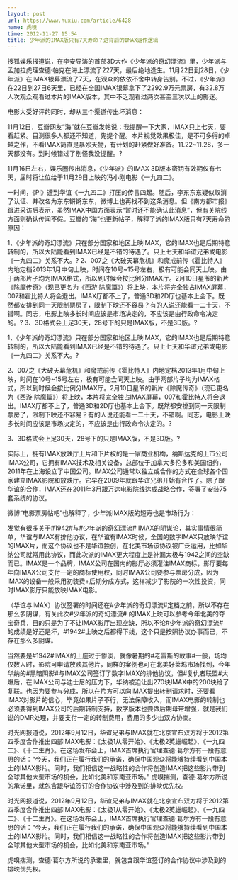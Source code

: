 ```yaml
---
layout: post
url: https://www.huxiu.com/article/6428
name: 虎嗅
time: 2012-11-27 15:54
title: 少年派的IMAX版只有7天寿命？这背后的IMAX运作逻辑
---
```

搜狐娱乐报道说，在李安导演的首部3D大作《少年派的奇幻漂流》里，少年派与孟加拉虎理查德·帕克在海上漂流了227天，最后绝地逢生。11月22日到28日，《少年派》在IMAX银幕漂流了7天，在观众的依依不舍中转身告别。不过，《少年派》在22日到27日6天里，已经在全国IMAX银幕拿下了2292.9万元票房，有32.8万人次观众观看过本片的IMAX版本，其中不乏观看过两次甚至三次以上的影迷。

电影大受好评的同时，却从三个渠道传出坏消息：

11月12日，豆瓣网友“海”就在豆瓣发帖说：我提醒一下大家，IMAX只上七天，要看赶紧。目测很多人都还不知道，先提个醒。本片视觉效果极佳，是不可多得的卓越之作，不看IMAX简直是暴殄天物，有计划的赶紧做好准备。11.22~11.28，多一天都没有。到时候错过了别怪我没提醒。?

11月16日左右，娱乐圈传出消息，《少年派》的IMAX 3D版本密钥有效期仅有七天，届时将让位给于11月29日上映的冯小刚电影《一九四二》。

一时间，《Pi》遭到华谊《一九四二》打压的传言四起。随后，李东东东疑似取消了认证、并改名为东东锵锵东东，微博上也再找不到这条消息。但《南方都市报》跟进采访后表示，虽然IMAX中国方面表示“暂时还不能确认此消息”，但有关院线方面则确认传闻不假。豆瓣的“海”也更新帖子，解释了派的IMAX版只有7天寿命的原因：

1、《少年派的奇幻漂流》只在部分国家和地区上映IMAX，它的IMAX也是后期特意转制的，所以大陆能看到IMAX已经是不错的待遇了。只上七天和华谊兄弟或电影《一九四二》关系不大。? 2、007之《大破天幕危机》和魔戒前传《霍比特人》内地定档2013年1月中旬上映，时间在10号~15号左右，极有可能会同天上映。由于两部片子均为IMAX格式，所以到时候会按比例分IMAX厅。2月10日星爷的新片《除魔传奇》（现已更名为《西游·除魔篇》）将上映，本片将完全独占IMAX屏幕，007和霍比特人将会退出。IMAX厅都不上了，普通3D和2D厅也基本上会下。既然都安排到同一天限制票房了，限制下映还不容易？有的人说还能看一二十天，不错啊。同志，电影上映多长时间应该是市场决定的，不应该是由行政命令决定的。? 3、3D格式会上足30天，28号下的只是IMAX版，不是3D版。?

1、《少年派的奇幻漂流》只在部分国家和地区上映IMAX，它的IMAX也是后期特意转制的，所以大陆能看到IMAX已经是不错的待遇了。只上七天和华谊兄弟或电影《一九四二》关系不大。?

2、007之《大破天幕危机》和魔戒前传《霍比特人》内地定档2013年1月中旬上映，时间在10号~15号左右，极有可能会同天上映。由于两部片子均为IMAX格式，所以到时候会按比例分IMAX厅。2月10日星爷的新片《除魔传奇》（现已更名为《西游·除魔篇》）将上映，本片将完全独占IMAX屏幕，007和霍比特人将会退出。IMAX厅都不上了，普通3D和2D厅也基本上会下。既然都安排到同一天限制票房了，限制下映还不容易？有的人说还能看一二十天，不错啊。同志，电影上映多长时间应该是市场决定的，不应该是由行政命令决定的。?

3、3D格式会上足30天，28号下的只是IMAX版，不是3D版。?

实际上，拥有IMAX放映厅上片和下片权的是一家商业机构，纳斯达克的上市公司IMAX公司，它拥有IMAX技术及相关设备，总部位于加拿大多伦多和美国纽约，2011年在上海设立了中国公司。IMAX公司通常以独立或合作的方式在全球各个国家建立IMAX影院和放映厅。它早在2009年就跟华谊兄弟开始有合作了。除了跟华谊的合作，IMAX还在2011年3月跟万达电影院线达成战略合作，签署了安装75套系统的协议。

微博“电影票房帖吧”也解释了，少年派IMAX版的短寿也是市场行为：

发觉有很多关于#1942#与#少年派的奇幻漂流# IMAX的阴谋论，其实事情很简单，华谊与IMAX有排他协议，在华谊有IMAX时候，全国的数字IMAX只放映华谊的IMAX片，而这个协议也不是华谊独创，在北美市场该协议被广泛运用，比如华纳公司就常用此协议，而此次派的IMAX更大程度上是补漏太极与1942之间的空缺而已。IMAX是一个品牌，IMAX公司在国内的影厅必须灌注IMAX商标，影厅要每年向IMAX公司支付一定的商标使用权，同时IMAX公司要参与票房分成，因为IMAX的设备一般采用初装费+后期分成方式，这样减少了影院的一次性投资，同时IMAX影厅只能放映IMAX电影。

（华谊与IMAX）协议签署的时间还在#少年派的奇幻漂流#定档之前，所以不存在那么多阴谋，有关此次#少年派的奇幻漂流# 的IMAX上映可以参考今年北美的夺宝奇兵，目的只是为了不让IMAX影厅出现空缺，所以不论#少年派的奇幻漂流# 的成绩是好还是坏，#1942#上映之后都得下线，这个只是按照协议办事而已，不存在那么多阴谋。

当然要是#1942#IMAX的上座过于惨淡，就像暑期的#老雷斯的故事#一般，场均仅数人时，影院可申请放映其他片，同样的案例也可在北美好莱坞市场找到，今年华纳的#黑暗阴影#与IMAX公司签订了数字IMAX的排他协议，但#复仇者联盟#大爆后，在IMAX公司与迪士尼的压力下，华纳被迫让出270块IMAX中的200块给了复联。也因为要参与分成，所以在片方可以向IMAX提出转制请求时，还要看IMAX对影片的信心，毕竟如果片子不行，无法保障收入，而IMAX电影的转制也必须要得到IMAX公司的后期转制支持，数字版本也要做后期母带增强，就是我们说的DMR处理，并要支付一定的转制费用，费用的多少由双方协商。

时光网报道说，2012年9月12日，华谊兄弟与IMAX就在北京宣布双方将于2012第四季度合作推出四部IMAX电影：《太极1从零开始》、《太极2英雄崛起》、《一九四二》、《十二生肖》。在这场发布会上，IMAX首席执行官理查德·葛尔方有一段有意思的话：“今天，我们正在履行我们的承诺，确保中国观众将能够持续看到中国本土的IMAX影片。同时，我们相信这一战略性的合作将创造IMAX把这些影片带到全球其他大型市场的机会，比如北美和东南亚市场。” 虎嗅揣测，查德·葛尔方所说的承诺里，就包含跟华谊签订的合作协议中涉及到的排映优先权。

时光网报道说，2012年9月12日，华谊兄弟与IMAX就在北京宣布双方将于2012第四季度合作推出四部IMAX电影：《太极1从零开始》、《太极2英雄崛起》、《一九四二》、《十二生肖》。在这场发布会上，IMAX首席执行官理查德·葛尔方有一段有意思的话：“今天，我们正在履行我们的承诺，确保中国观众将能够持续看到中国本土的IMAX影片。同时，我们相信这一战略性的合作将创造IMAX把这些影片带到全球其他大型市场的机会，比如北美和东南亚市场。”

虎嗅揣测，查德·葛尔方所说的承诺里，就包含跟华谊签订的合作协议中涉及到的排映优先权。

